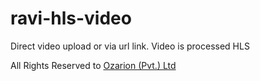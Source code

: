 # ravi-hls-video
Direct video upload or via url link. Video is processed HLS


All Rights Reserved to [Ozarion (Pvt.) Ltd](https//www.ozarion.com/)
